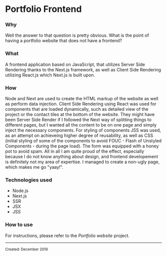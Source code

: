 <html>
<body>
<h1 class="title">Portfolio Frontend</h1>
<h3 class="why">Why</h3>
<p class="why">Well the answer to that question is pretty obvious. What is the point of having a portfolio website that does not have a frontend?</p>
<h3 class="what">What</h3>
<p class="what">A frontend application based on JavaScript, that utilizes Server Side Rendering thanks to the Next.js framework, as well as Client Side Rendering utilizing React.js which Next.js is built upon.</p>
<h3 class="how">How</h3>
<p class="how">Node and Next are used to create the HTML markup of the website as well as perform data injection. Client Side Rendering using React was used for components that are loaded dynamically, such as detailed view of the project or the contact tiles at the bottom of the website. They might have been Server Side Render if I followed the Next way of splitting things to different pages, but I wanted all the content to be on one page and simply inject the necessary components.&nbsp;For styling of components JSS was used, as an attempt on achieveing higher degree of reusability, as well as CSS (initial styling of some of the components to avoid FOUC - Flash of Unstyled Components - during the page load). The form was equipped with a honey pot to avoid spam.&nbsp;All in all I am quite proud of the effect, especially because I do not know anything about design, and frontend developement is definitely not my area of expertise. I managed to create a non-ugly page, which makes me go  "yaay!".</p>
<h3 class="technologies">Technologies used</h3>
<ul class="technologies">
  <li class="technologies" hover="Node.js">Node.js</li>
  <li class="technologies" hover="Next.js">Next.js</li>
  <li class="technologies" hover="Server Side Rendering">SSR</li>
  <li class="technologies" hover="JSX">JSX</li>
  <li class="technologies" hover="JSS">JSS</li> 
</ul>
<h3 class="usage">How to use</h3>
  <p class="usage">For instructions, please refer to the <i>Portfolio website</i> project.</p>
<hr>
<small class="created">Created: December 2019</small>
</body>
</html>
